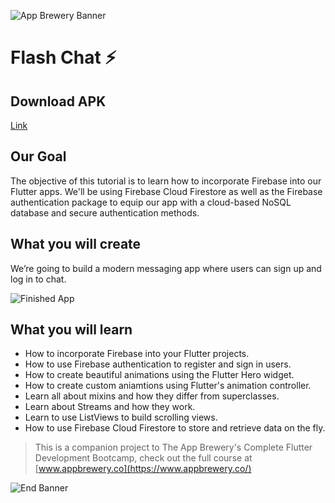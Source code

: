 ![App Brewery Banner](https://github.com/londonappbrewery/Images/blob/master/AppBreweryBanner.png)

# Flash Chat ⚡️

## Download APK

[Link](https://cutt.ly/IhkYqxZ)

## Our Goal

The objective of this tutorial is to learn how to incorporate Firebase into our Flutter apps. We'll be using Firebase Cloud Firestore as well as the Firebase authentication package to equip our app with a cloud-based NoSQL database and secure authentication methods.

## What you will create

We’re going to build a modern messaging app where users can sign up and log in to chat.

![Finished App](https://github.com/londonappbrewery/Images/blob/master/flash_chat_flutter_demo.gif)

## What you will learn

-   How to incorporate Firebase into your Flutter projects.
-   How to use Firebase authentication to register and sign in users.
-   How to create beautiful animations using the Flutter Hero widget.
-   How to create custom aniamtions using Flutter's animation controller.
-   Learn all about mixins and how they differ from superclasses.
-   Learn about Streams and how they work.
-   Learn to use ListViews to build scrolling views.
-   How to use Firebase Cloud Firestore to store and retrieve data on the fly.

> This is a companion project to The App Brewery's Complete Flutter Development Bootcamp, check out the full course at [www.appbrewery.co](https://www.appbrewery.co/)

![End Banner](https://github.com/londonappbrewery/Images/blob/master/readme-end-banner.png)
